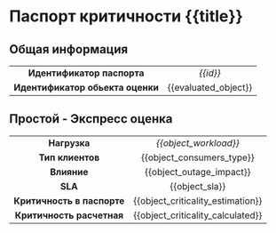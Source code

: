 # Паспорт критичности {{title}}

## Общая информация
|                                  |                      |
|:--------------------------------:|:--------------------:|
|    **Идентификатор паспорта**    |       *{{id}}*       |
| **Идентификатор обьекта оценки** | {{evaluated_object}} |

## Простой - Экспресс оценка
|                            |                                   |
|:--------------------------:|:---------------------------------:|
|        **Нагрузка**        |       *{{object_workload}}*       |
|      **Тип клиентов**      |     {{object_consumers_type}}     |
|        **Влияние**         |     {{object_outage_impact}}      |
|          **SLA**           |          {{object_sla}}           |
| **Критичность в паспорте** | {{object_criticality_estimation}} |
| **Критичность расчетная**  | {{object_criticality_calculated}} |